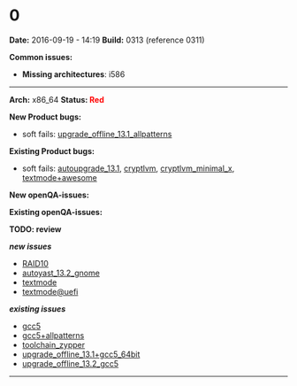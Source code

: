 # 0


**Date:** 2016-09-19 - 14:19
**Build:** 0313 (reference 0311)

**Common issues:**

 * **Missing architectures**: i586
<hr>

**Arch:** x86_64
**Status: <font color="red">Red</font>**

**New Product bugs:**

* soft fails: [upgrade_offline_13.1_allpatterns](https://openqa.opensuse.org/tests/169809)


**Existing Product bugs:**

* soft fails: [autoupgrade_13.1](https://openqa.opensuse.org/tests/169791), [cryptlvm](https://openqa.opensuse.org/tests/169796 "Failed modules: zypper_in"), [cryptlvm_minimal_x](https://openqa.opensuse.org/tests/169797), [textmode+awesome](https://openqa.opensuse.org/tests/169828)


**New openQA-issues:**



**Existing openQA-issues:**



**TODO: review**

***new issues***

* [RAID10](https://openqa.opensuse.org/tests/169785 "Failed modules: bootloader")
* [autoyast_13.2_gnome](https://openqa.opensuse.org/tests/169793 "Failed modules: desktop_mainmenu")
* [textmode](https://openqa.opensuse.org/tests/169827 "Failed modules: snapper_undochange")
* [textmode@uefi](https://openqa.opensuse.org/tests/169828 "Failed modules: bootloader_uefi")


***existing issues***

* [gcc5](https://openqa.opensuse.org/tests/169823 "Failed modules: addon_products_leap")
* [gcc5+allpatterns](https://openqa.opensuse.org/tests/169824 "Failed modules: addon_products_leap")
* [toolchain_zypper](https://openqa.opensuse.org/tests/169829 "Failed modules: addon_products_leap")
* [upgrade_offline_13.1+gcc5_64bit](https://openqa.opensuse.org/tests/169807 "Failed modules: addon_products_leap")
* [upgrade_offline_13.2_gcc5](https://openqa.opensuse.org/tests/169812 "Failed modules: addon_products_leap")



---
